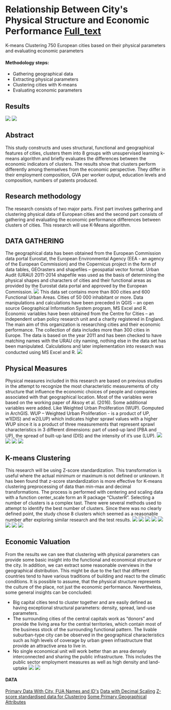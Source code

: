 # Relationship Between City's Physical Structure and Economic Performance [Full_text](https://github.com/cliptic/Cities/blob/master/Thesis%202018%2006%2006.pdf)
K-means Clustering 750 European cities based on their physical parameters and evaluating economic parameters
#### Methodology steps:
* Gathering geographical data
* Extracting physical parameters
* Clustering cities with K-means
* Evaluating economic parameters
## Results
![](https://github.com/cliptic/Cities/blob/master/images/map150.jpg)
![](https://github.com/cliptic/Cities/blob/master/images/characteristics.jpg)

## Abstract
This study constructs and uses structural, functional and geographical features of cities,
clusters them into 8 groups with unsupervised learning k-means algorithm and briefly evaluates
the differences between the economic indicators of clusters. The results show that clusters
perform differently among themselves from the economic perspective. They differ in their
employment composition, GVA per worker output, education levels and composition, numbers
of patents produced.

## Research methodology
The research consists of two major parts. First part involves gathering and clustering
physical data of European cities and the second part consists of gathering and evaluating the
economic performance differences between clusters of cities. This research will use K-Means
algorithm.

## DATA GATHERING
The geographical data has been obtained from the European Commission data portal
Eurostat, the European Environmental Agency (EEA - an agency of the European Commission)
and the Copernicus project in the form of data tables, GEOrasters and shapefiles – geospatial
vector format. Urban Audit (URAU) 2011-2014 shapefile was used as the basis of determining
the physical shapes and characters of cities and their functional areas as provided by the
Eurostat data portal and approved by the European Commission. 
![ ](https://github.com/cliptic/Cities/blob/master/images/FUA.jpg)
This data set contains more than 800 cities and 600 Functional Urban Areas. Cities of 50 000 
inhabitant or more. Data manipulations and calculations have been preceded in QGIS –
an open source Geographical Information System program, MS Excel and R. Economic
variables have been obtained from the Centre for Cities – an independent urban policy
research unit and a charity registered in England. The main aim of this organization is
researching cities and their economic performance. The collection of data includes more than
300 cities in Europe. The data is based on the year 2011 and has been checked to have matching
names with the URAU city naming, nothing else in the data set has been manipulated.
Calculations and later implementation into research was conducted using MS Excel and R.
![](https://github.com/cliptic/Cities/blob/master/images/imperviousness.jpg)

## Physical Measures
Physical measures included in this research are based on previous studies in the attempt
to recognize the most characteristic measurements of city structure that influence the economic
choices of people and companies associated with that geographical location. Most of the
variables were based on the working paper of Aksoy et al. (2016). Some additional variables
were added. Like Weighted Urban Proliferation (WUP). Gomputed in ArchGIS.
WUP – Weighted Urban Proliferation - is a product of UP, w1(DIS) and w2(LUP) which
indicates higher sprawl values with a higher WUP since it is a product of three measurements
that represent sprawl characteristics in 3 different dimensions: part of used-up land (PBA and
UP), the spread of built-up land (DIS) and the intensity of it’s use (LUP).
![](https://github.com/cliptic/Cities/blob/master/images/WUP.jpg)
![](https://github.com/cliptic/Cities/blob/master/images/eq1.jpg)
![](https://github.com/cliptic/Cities/blob/master/images/eq2.jpg)
![](https://github.com/cliptic/Cities/blob/master/images/eq3.jpg)


## K-means Clustering
This research will be using Z-score standardization. This transformation is useful where
the actual minimum or maximum is not defined or unknown. It has been found that z-score
standardization is more effective for K-means clustering preprocessing of data than min-max
and decimal transformations. The process is performed with centering and scaling data with a
function center_scale form an R package “ClusterR”.
Selecting a number of clusters is a complex tast. There were several methods used to attempt to identify the best number of clusters. Since there was no clearly defined point, the study chose 8 clusters which seemed as a reasonable number after exploring similar research and the test results.
![ ](https://github.com/cliptic/Cities/blob/master/images/KMst%20var%20ex.png)
![ ](https://github.com/cliptic/Cities/blob/master/images/KMst%20rsq.png)
![ ](https://github.com/cliptic/Cities/blob/master/images/KMst%20AIC.png)
![ ](https://github.com/cliptic/Cities/blob/master/images/KMst%20BIC.png)
![ ](https://github.com/cliptic/Cities/blob/master/images/KMst%20WCSSE.png)
![ ](https://github.com/cliptic/Cities/blob/master/images/KMst%20diss.png)
![ ](https://github.com/cliptic/Cities/blob/master/images/KMst%20dist.png)
![ ](https://github.com/cliptic/Cities/blob/master/images/KMst%20sil.png)

## Economic Valuation

From the results we can see that clustering with physical parameters can provide some
basic insight into the functional and economical structure or the city. In addition, we can extract
some reasonable overviews in the geographical distribution. This might be due to the fact that
different countries tend to have various traditions of building and react to the climatic
conditions. It is possible to assume, that the physical structure represents the culture of the
place, not just the economic performance.
Nevertheless, some general insights can be concluded:
- Big capital cities tend to cluster together and are easily defined as having exceptional
structural parameters: density, spread, land-use parameters.
- The surrounding cities of the central capitals work as “donors” and provide the living
area for the central territories, which contain most of the business stock of the
surrounding functional pattern. The livable suburban-type city can be observed in the
geographical characteristics such as high levels of coverage by urban green
infrastructure that provide an attractive area to live in.
- No single economical unit will work better than an area densely interconnected and
sharing the public infrastructure. This includes the public sector employment measures
as well as high density and land-uptake
![](https://github.com/cliptic/Cities/blob/master/images/Economics01.jpg)
![](https://github.com/cliptic/Cities/blob/master/images/Economics02.jpg)

#### DATA
[Primary Data With City, FUA Names and ID's](https://github.com/cliptic/Cities/blob/master/CFDATA20180505.csv)
[Data with Decimal Scaling](https://github.com/cliptic/Cities/blob/master/originaldataset.csv)
[Z-score standardised data for Clustering](https://github.com/cliptic/Cities/blob/master/KMdatasetST03.csv)
[Some Primary Geographical Attributes](https://github.com/cliptic/Cities/tree/master/transform)
